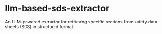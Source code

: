 # llm-based-sds-extractor
An LLM-powered extractor for retrieving specific sections from safety data sheets (SDS) in structured format.
